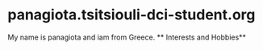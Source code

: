 # panagiota.tsitsiouli-dci-student.org
My name is panagiota and iam from Greece.
** Interests and Hobbies**

